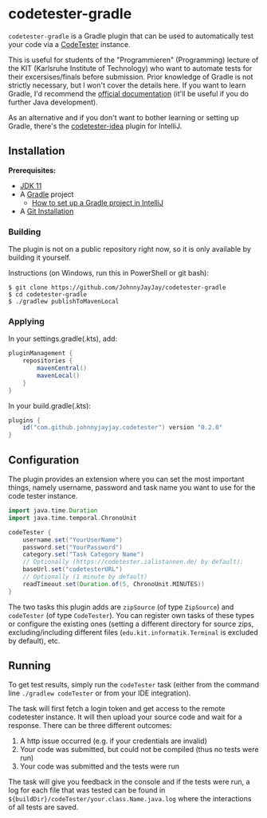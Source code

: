 # codetester-gradle

`codetester-gradle` is a Gradle plugin that can be used to automatically test your code via a 
[CodeTester](https://github.com/I-Al-Istannen/SimpleCodeTester) instance. 

This is useful for students of the "Programmieren" (Programming) lecture of the KIT (Karlsruhe Institute of Technology) who want to automate tests for their excersises/finals before submission. Prior knowledge of Gradle is not strictly necessary, but I won't cover the details here. If you want to learn Gradle, I'd
recommend the [official documentation](https://docs.gradle.org/current/samples/sample_building_java_applications.html) (it'll be useful if you do further Java development). 

As an alternative and if you don't want to bother learning or setting up Gradle, there's the [codetester-idea](https://plugins.jetbrains.com/plugin/15284-codetester-idea) plugin for IntelliJ. 

## Installation

**Prerequisites:**
- [JDK 11](https://adoptopenjdk.net)
- A [Gradle](https://gradle.org/) project
  - [How to set up a Gradle project in IntelliJ](https://www.jetbrains.com/help/idea/gradle.html#convert_project_to_gradle)
- A [Git Installation](https://git-scm.com/downloads)

### Building
The plugin is not on a public repository right now, so it is only available by building it yourself.

Instructions (on Windows, run this in PowerShell or git bash): 

```
$ git clone https://github.com/JohnnyJayJay/codetester-gradle
$ cd codetester-gradle
$ ./gradlew publishToMavenLocal
```

### Applying

In your settings.gradle(.kts), add: 
```gradle
pluginManagement {
    repositories {
        mavenCentral()
        mavenLocal()
    }
}
```

In your build.gradle(.kts):
```gradle
plugins {
    id("com.github.johnnyjayjay.codetester") version "0.2.0"
}
```

## Configuration
The plugin provides an extension where you can set the most important things, namely username, password and task name you want to use for the code tester instance.
```gradle
import java.time.Duration
import java.time.temporal.ChronoUnit

codeTester {
    username.set("YourUserName")
    password.set("YourPassword")
    category.set("Task Category Name")
    // Optionally (https://codetester.ialistannen.de/ by default):
    baseUrl.set("codetesterURL")
    // Optionally (1 minute by default)
    readTimeout.set(Duration.of(5, ChronoUnit.MINUTES)) 
}
```

The two tasks this plugin adds are `zipSource` (of type `ZipSource`) and `codeTester` (of type `CodeTester`). You can register own tasks of these
types or configure the existing ones (setting a different directory for source zips, excluding/including different files (`edu.kit.informatik.Terminal` is excluded by default), etc.

## Running
To get test results, simply run the `codeTester` task (either from the command line `./gradlew codeTester` or from your IDE integration). 

The task will first fetch a login token and get access to the remote codetester instance. It will then upload your source code and wait for a response.
There can be three different outcomes:

1. A http issue occurred (e.g. if your credentials are invalid)
2. Your code was submitted, but could not be compiled (thus no tests were run)
3. Your code was submitted and the tests were run

The task will give you feedback in the console and if the tests were run, a log for each file that was tested can be found in `${buildDir}/codeTester/your.class.Name.java.log` where the interactions of all tests are saved.
